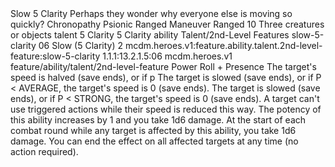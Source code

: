 <ability>
  <name>Slow</name>
  <cost>5 Clarity</cost>
  <flavor>Perhaps they wonder why everyone else is moving so quickly?</flavor>
  <keywords>
    <keyword>Chronopathy</keyword>
    <keyword>Psionic</keyword>
    <keyword>Ranged</keyword>
  </keywords>
  <type>Maneuver</type>
  <distance>Ranged 10</distance>
  <target>Three creatures or objects</target>
  <metadata>
    <class>talent</class>
    <cost>5 Clarity</cost>
    <cost_amount>5</cost_amount>
    <cost_resource>Clarity</cost_resource>
    <feature_type>ability</feature_type>
    <file_dpath>Talent/2nd-Level Features</file_dpath>
    <item_id>slow-5-clarity</item_id>
    <item_index>06</item_index>
    <item_name>Slow (5 Clarity)</item_name>
    <level>2</level>
    <scc>mcdm.heroes.v1:feature.ability.talent.2nd-level-feature:slow-5-clarity</scc>
    <scdc>1.1.1:13.2.1.5:06</scdc>
    <source>mcdm.heroes.v1</source>
    <type>feature/ability/talent/2nd-level-feature</type>
  </metadata>
  <effects>
    <effect type="roll">
      <roll>Power Roll + Presence</roll>
      <t1>The target&apos;s speed is halved (save ends), or if p</t1>
      <t2>The target is slowed (save ends), or if P &lt; AVERAGE, the target&apos;s speed is 0 (save ends).</t2>
      <t3>The target is slowed (save ends), or if P &lt; STRONG, the target&apos;s speed is 0 (save ends).</t3>
    </effect>
    <effect type="mundane">A target can&apos;t use triggered actions while their speed is reduced this way.</effect>
    <effect type="mundane" name="Strained">The potency of this ability increases by 1 and you take 1d6 damage. At the start of each combat round while any target is affected by this ability, you take 1d6 damage. You can end the effect on all affected targets at any time (no action required).</effect>
  </effects>
</ability>
